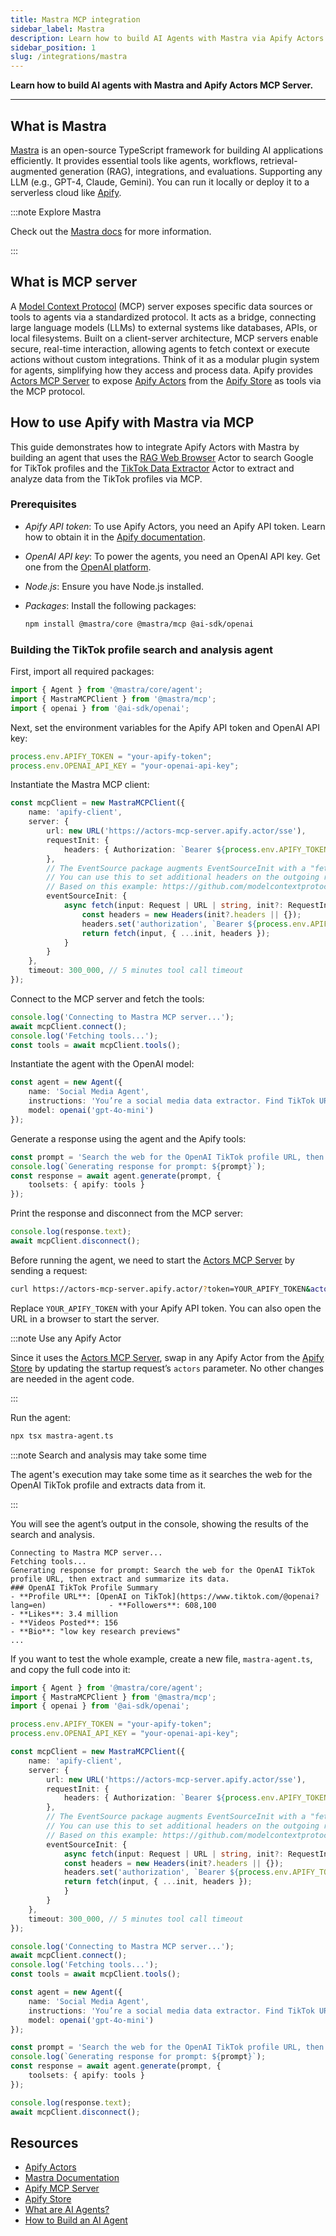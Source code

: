 ```yaml
---
title: Mastra MCP integration
sidebar_label: Mastra
description: Learn how to build AI Agents with Mastra via Apify Actors MCP server
sidebar_position: 1
slug: /integrations/mastra
---
```


**Learn how to build AI agents with Mastra and Apify Actors MCP Server.**

---

## What is Mastra

[Mastra](https://mastra.ai) is an open-source TypeScript framework for building AI applications efficiently. It provides essential tools like agents, workflows, retrieval-augmented generation (RAG), integrations, and evaluations. Supporting any LLM (e.g., GPT-4, Claude, Gemini). You can run it locally or deploy it to a serverless cloud like [Apify](https://apify.com).

:::note Explore Mastra

Check out the [Mastra docs](https://mastra.ai/docs) for more information.

:::

## What is MCP server

A [Model Context Protocol](https://modelcontextprotocol.io) (MCP) server exposes specific data sources or tools to agents via a standardized protocol. It acts as a bridge, connecting large language models (LLMs) to external systems like databases, APIs, or local filesystems. Built on a client-server architecture, MCP servers enable secure, real-time interaction, allowing agents to fetch context or execute actions without custom integrations. Think of it as a modular plugin system for agents, simplifying how they access and process data. Apify provides [Actors MCP Server](https://apify.com/apify/actors-mcp-server) to expose [Apify Actors](https://docs.apify.com/platform/actors) from the [Apify Store](https://apify.com/store) as tools via the MCP protocol.

## How to use Apify with Mastra via MCP

This guide demonstrates how to integrate Apify Actors with Mastra by building an agent that uses the [RAG Web Browser](https://apify.com/apify/rag-web-browser) Actor to search Google for TikTok profiles and the [TikTok Data Extractor](https://apify.com/clockworks/free-tiktok-scraper) Actor to extract and analyze data from the TikTok profiles via MCP.

### Prerequisites

- _Apify API token_: To use Apify Actors, you need an Apify API token. Learn how to obtain it in the [Apify documentation](https://docs.apify.com/platform/integrations/api).
- _OpenAI API key_: To power the agents, you need an OpenAI API key. Get one from the [OpenAI platform](https://platform.openai.com/account/api-keys).
- _Node.js_: Ensure you have Node.js installed.
- _Packages_: Install the following packages:

  ```bash
  npm install @mastra/core @mastra/mcp @ai-sdk/openai
  ```

### Building the TikTok profile search and analysis agent

First, import all required packages:

```typescript
import { Agent } from '@mastra/core/agent';
import { MastraMCPClient } from '@mastra/mcp';
import { openai } from '@ai-sdk/openai';
```

Next, set the environment variables for the Apify API token and OpenAI API key:

```typescript
process.env.APIFY_TOKEN = "your-apify-token";
process.env.OPENAI_API_KEY = "your-openai-api-key";
```

Instantiate the Mastra MCP client:

```typescript
const mcpClient = new MastraMCPClient({
    name: 'apify-client',
    server: {
        url: new URL('https://actors-mcp-server.apify.actor/sse'),
        requestInit: {
            headers: { Authorization: `Bearer ${process.env.APIFY_TOKEN}` }
        },
        // The EventSource package augments EventSourceInit with a "fetch" parameter.
        // You can use this to set additional headers on the outgoing request.
        // Based on this example: https://github.com/modelcontextprotocol/typescript-sdk/issues/118
        eventSourceInit: {
            async fetch(input: Request | URL | string, init?: RequestInit) {
                const headers = new Headers(init?.headers || {});
                headers.set('authorization', `Bearer ${process.env.APIFY_TOKEN}`);
                return fetch(input, { ...init, headers });
            }
        }
    },
    timeout: 300_000, // 5 minutes tool call timeout
});
```

Connect to the MCP server and fetch the tools:

```typescript
console.log('Connecting to Mastra MCP server...');
await mcpClient.connect();
console.log('Fetching tools...');
const tools = await mcpClient.tools();
```

Instantiate the agent with the OpenAI model:

```typescript
const agent = new Agent({
    name: 'Social Media Agent',
    instructions: 'You’re a social media data extractor. Find TikTok URLs and analyze profiles with precision.',
    model: openai('gpt-4o-mini')
});
```

Generate a response using the agent and the Apify tools:

```typescript
const prompt = 'Search the web for the OpenAI TikTok profile URL, then extract and summarize its data.';
console.log(`Generating response for prompt: ${prompt}`);
const response = await agent.generate(prompt, {
    toolsets: { apify: tools }
});
```

Print the response and disconnect from the MCP server:

```typescript
console.log(response.text);
await mcpClient.disconnect();
```

Before running the agent, we need to start the [Actors MCP Server](https://apify.com/apify/actors-mcp-server) by sending a request:

```bash
curl https://actors-mcp-server.apify.actor/?token=YOUR_APIFY_TOKEN&actors=apify/rag-web-browser,clockworks/free-tiktok-scraper
```

Replace `YOUR_APIFY_TOKEN` with your Apify API token. You can also open the URL in a browser to start the server.

:::note Use any Apify Actor

Since it uses the [Actors MCP Server](https://apify.com/apify/actors-mcp-server), swap in any Apify Actor from the [Apify Store](https://apify.com/store) by updating the startup request’s `actors` parameter. No other changes are needed in the agent code.

:::

Run the agent:

```bash
npx tsx mastra-agent.ts
```

:::note Search and analysis may take some time

The agent's execution may take some time as it searches the web for the OpenAI TikTok profile and extracts data from it.

:::

You will see the agent’s output in the console, showing the results of the search and analysis.

```text
Connecting to Mastra MCP server...
Fetching tools...
Generating response for prompt: Search the web for the OpenAI TikTok profile URL, then extract and summarize its data.
### OpenAI TikTok Profile Summary
- **Profile URL**: [OpenAI on TikTok](https://www.tiktok.com/@openai?lang=en)              - **Followers**: 608,100
- **Likes**: 3.4 million
- **Videos Posted**: 156
- **Bio**: "low key research previews"
...
```

If you want to test the whole example, create a new file, `mastra-agent.ts`, and copy the full code into it:

```typescript
import { Agent } from '@mastra/core/agent';
import { MastraMCPClient } from '@mastra/mcp';
import { openai } from '@ai-sdk/openai';

process.env.APIFY_TOKEN = "your-apify-token";
process.env.OPENAI_API_KEY = "your-openai-api-key";

const mcpClient = new MastraMCPClient({
    name: 'apify-client',
    server: {
        url: new URL('https://actors-mcp-server.apify.actor/sse'),
        requestInit: {
            headers: { Authorization: `Bearer ${process.env.APIFY_TOKEN}` }
        },
        // The EventSource package augments EventSourceInit with a "fetch" parameter.
        // You can use this to set additional headers on the outgoing request.
        // Based on this example: https://github.com/modelcontextprotocol/typescript-sdk/issues/118
        eventSourceInit: {
            async fetch(input: Request | URL | string, init?: RequestInit) {
            const headers = new Headers(init?.headers || {});
            headers.set('authorization', `Bearer ${process.env.APIFY_TOKEN}`);
            return fetch(input, { ...init, headers });
            }
        }
    },
    timeout: 300_000, // 5 minutes tool call timeout
});

console.log('Connecting to Mastra MCP server...');
await mcpClient.connect();
console.log('Fetching tools...');
const tools = await mcpClient.tools();

const agent = new Agent({
    name: 'Social Media Agent',
    instructions: 'You’re a social media data extractor. Find TikTok URLs and analyze profiles with precision.',
    model: openai('gpt-4o-mini')
});

const prompt = 'Search the web for the OpenAI TikTok profile URL, then extract and summarize its data.';
console.log(`Generating response for prompt: ${prompt}`);
const response = await agent.generate(prompt, {
    toolsets: { apify: tools }
});

console.log(response.text);
await mcpClient.disconnect();
```

## Resources

- [Apify Actors](https://docs.apify.com/platform/actors)
- [Mastra Documentation](https://mastra.ai/docs)
- [Apify MCP Server](https://apify.com/apify/actors-mcp-server)
- [Apify Store](https://apify.com/store)
- [What are AI Agents?](https://blog.apify.com/what-are-ai-agents/)
- [How to Build an AI Agent](https://blog.apify.com/how-to-build-an-ai-agent/)
